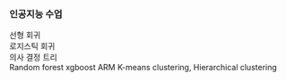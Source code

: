 ### 인공지능 수업 
선형 회귀   
로지스틱 회귀   
의사 결정 트리  
Random forest
xgboost
ARM
K-means clustering, Hierarchical clustering